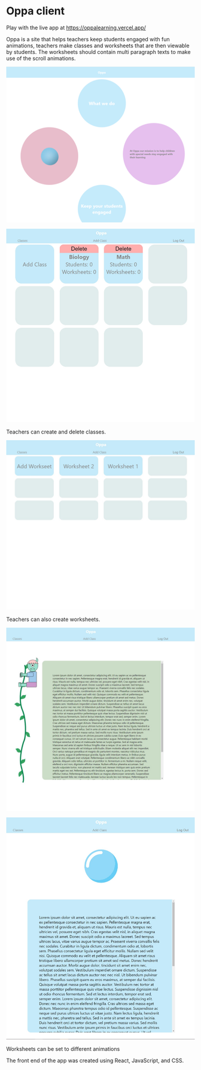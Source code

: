 # Oppa client

Play with the live app at https://oppalearning.vercel.app/

Oppa is a site that helps teachers keep students engaged with fun animations, teachers make classes and worksheets that are then viewable by students. The worksheets should contain multi paragraph texts to make use of the scroll animations.

![Landing Page](src/Images/LandingPage.png)


![Classes](src/Images/TeacherClasses.jpg)

Teachers can create and delete classes.

![worksheets](src/Images/TeacherWorksheets.jpg)

Teachers can also create worksheets.

![vine](src/Images/Vine.jpg)

![bubble](src/Images/Bubble.jpg)

Worksheets can be set to different animations

The front end of the app was created using React, JavaScript, and CSS.



